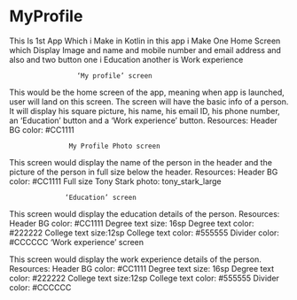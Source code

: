 # MyProfile
This Is 1st App Which i Make in Kotlin in this app i Make One Home Screen which Display Image and name and mobile number and email address and also and two button one i Education another is Work experience

                     ‘My profile’ screen
This would be the home screen of the app, meaning when app is launched, user will land on
this screen. The screen will have the basic info of a person. It will display his square picture,
his name, his email ID, his phone number, an ‘Education’ button and a ‘Work experience’
button.
Resources:
Header BG color: #CC1111


                   My Profile Photo screen

This screen would display the name of the person in the header and the picture of the
person in full size below the header.
Resources:
Header BG color: #CC1111
Full size Tony Stark photo: tony_stark_large

 
                  ‘Education’ screen

This screen would display the education details of the person.
Resources:
Header BG color: #CC1111
Degree text size: 16sp
Degree text color: #222222
College text size:12sp
College text color: #555555
Divider color: #CCCCCC
                          ‘Work experience’ screen
                          
This screen would display the work experience details of the person.
Resources:
Header BG color: #CC1111
Degree text size: 16sp
Degree text color: #222222
College text size:12sp
College text color: #555555
Divider color: #CCCCCC
